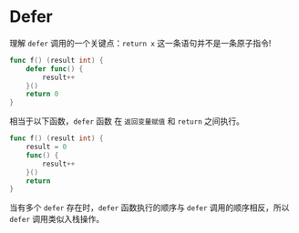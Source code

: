 # Defer

理解 `defer` 调用的一个关键点：`return x` 这一条语句并不是一条原子指令!

```go
func f() (result int) {
    defer func() {
        result++
    }()
    return 0
}
```

相当于以下函数，`defer` 函数 在 `返回变量赋值` 和 `return` 之间执行。

```go
func f() (result int) {
    result = 0
    func() {
        result++
    }()
    return
}
```

当有多个 `defer` 存在时，`defer` 函数执行的顺序与 `defer` 调用的顺序相反，所以 `defer` 调用类似入栈操作。
